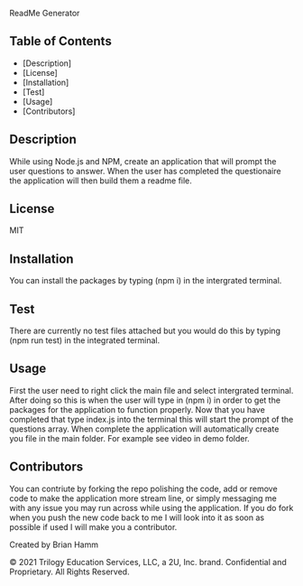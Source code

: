 
  
  ReadMe Generator
     
  ## Table of Contents
  
  - [Description]
  - [License]
  - [Installation]
  - [Test]
  - [Usage]
  - [Contributors]
  
  ## Description
  While using Node.js and NPM, create an application that will prompt the user questions to answer. When the user has completed the questionaire the application will then build them a readme file.
  
  ## License
  MIT 
  
  ## Installation
  You can install the packages by typing (npm i) in the intergrated terminal.
  
  ## Test
   There are currently no test files attached but you would do this by typing (npm run test) in the integrated terminal.

  ## Usage
  First the user need to right click the main file and select intergrated terminal. After doing so this is when the user will type in (npm i) in order to get the packages for the application to function properly. Now that you have completed that type index.js into the terminal this will start the prompt of the questions array. When complete the application will automatically create you file in the main folder. For example see video in demo folder.

  ## Contributors
  You can contriute by forking the repo polishing the code, add or remove code to make the application more stream line, or simply messaging me with any issue you may run across while using the application. If you do fork when you push the new code back to me I will look into it as soon as possible if used I will make you a contributor.

  Created by Brian Hamm

  © 2021 Trilogy Education Services, LLC, a 2U, Inc. brand. Confidential and Proprietary. All Rights Reserved.